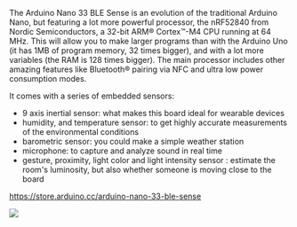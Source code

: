The Arduino Nano 33 BLE Sense is an evolution of the traditional Arduino Nano, but featuring a lot more powerful processor, the nRF52840 from Nordic Semiconductors, a 32-bit ARM® Cortex™-M4 CPU running at 64 MHz. This will allow you to make larger programs than with the Arduino Uno (it has 1MB of program memory, 32 times bigger), and with a lot more variables (the RAM is 128 times bigger). The main processor includes other amazing features like Bluetooth® pairing via NFC and ultra low power consumption modes.

It comes with a series of embedded sensors:

* 9 axis inertial sensor: what makes this board ideal for wearable devices
* humidity, and temperature sensor: to get highly accurate measurements of the environmental conditions
* barometric sensor: you could make a simple weather station
* microphone: to capture and analyze sound in real time
* gesture, proximity, light color and light intensity sensor : estimate the room's luminosity, but also whether someone is moving close to the board

https://store.arduino.cc/arduino-nano-33-ble-sense

![](upload://yB1tsZjDfGrJhp7jUkhzIgfgXAf.jpeg)
